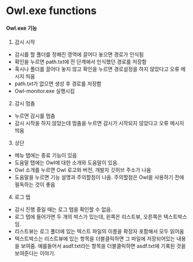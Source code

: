 # Owl.exe functions

#### Owl.exe 기능

1. 감시 시작

- 감시를 할 폴더를 정해진 영역에 끌어다 놓으면 경로가 인식됨
- 확인을 누르면 path.txt에 전 단계에서 인식했던 경로를 저장함
- 혹시나 폴더를 끌어다 놓지 않고 확인을 누르면 경로설정을 하지 않았다고 오류 메시지 띄움
- path.txt가 없으면 생성 후 경로를 저장함
- Owl-monitor.exe 실행시킴



2. 감시 멈춤

- 누르면 감시를 멈춤
- 감시 시작을 하지 않았는데 멈춤을 누르면 감시가 시작되지 않았다고 오류 메시지 띄움



3. 상단

- 메뉴 탭에는 종료 기능이 있음
- 도움말 탭에는 Owl에 대한 소개와 도움말이 있음.
- Owl 소개를 누르면 Owl 로고와 버전, 개발자 깃허브 주소가 나옴
- 도움말을 누르면 기능 설명과 주의할점이 나옴. 주의할점은 Owl을 사용하기 전에 필독하는 것이 좋음



4. 로그 탭

- 감시 진행 중일 때는 로그 탭을 확인할 수 없음.
- 로그 탭에 들어가면 두 개의 박스가 있는데, 왼쪽은 리스트뷰, 오른쪽은 텍스트박스임.
- 리스트뷰는 로그 폴더에 있는 텍스트 파일의 이름을 확장자 포함해서 모두 읽어옴
- 텍스트박스는 리스트뷰에 있는 항목을 더블클릭하면 그 파일에 저장되어있는 내용을 보여줌. 예를들어서 asdf.txt라는 항목을 더블클릭하면 asdf.txt에 기록된 것을 보여준다는 이야기.
